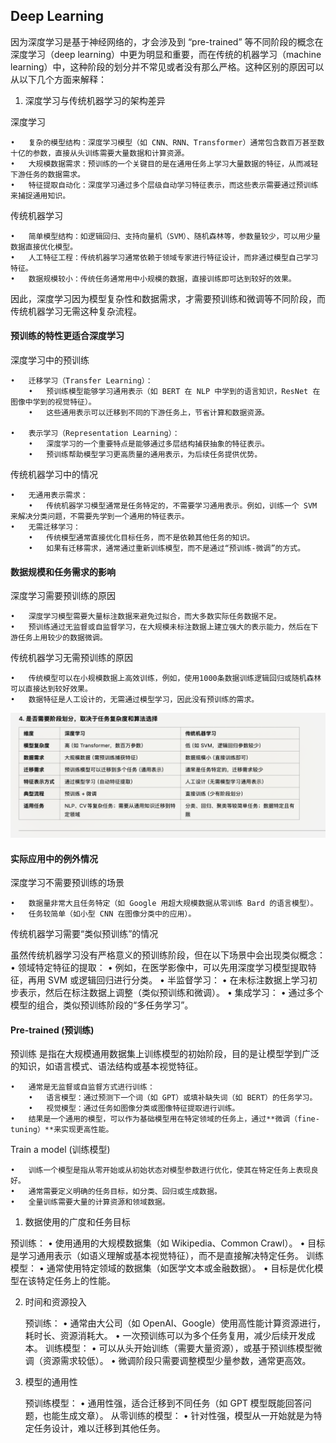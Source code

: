 ## Deep Learning

因为深度学习是基于神经网络的，才会涉及到 “pre-trained” 等不同阶段的概念在深度学习（deep learning）中更为明显和重要，而在传统的机器学习（machine learning）中，这种阶段的划分并不常见或者没有那么严格。这种区别的原因可以从以下几个方面来解释：

1. 深度学习与传统机器学习的架构差异

深度学习

    •	复杂的模型结构：深度学习模型（如 CNN、RNN、Transformer）通常包含数百万甚至数十亿的参数，直接从头训练需要大量数据和计算资源。
    •	大规模数据需求：预训练的一个关键目的是在通用任务上学习大量数据的特征，从而减轻下游任务的数据需求。
    •	特征提取自动化：深度学习通过多个层级自动学习特征表示，而这些表示需要通过预训练来捕捉通用知识。

传统机器学习

    •	简单模型结构：如逻辑回归、支持向量机（SVM）、随机森林等，参数量较少，可以用少量数据直接优化模型。
    •	人工特征工程：传统机器学习通常依赖于领域专家进行特征设计，而非通过模型自己学习特征。
    •	数据规模较小：传统任务通常用中小规模的数据，直接训练即可达到较好的效果。

因此，深度学习因为模型复杂性和数据需求，才需要预训练和微调等不同阶段，而传统机器学习无需这种复杂流程。


####  预训练的特性更适合深度学习

深度学习中的预训练

    •	迁移学习（Transfer Learning）：
        •	预训练模型能够学习通用表示（如 BERT 在 NLP 中学到的语言知识，ResNet 在图像中学到的视觉特征）。
        •	这些通用表示可以迁移到不同的下游任务上，节省计算和数据资源。
    
    •	表示学习（Representation Learning）：
        •	深度学习的一个重要特点是能够通过多层结构捕获抽象的特征表示。
        •	预训练帮助模型学习更高质量的通用表示，为后续任务提供优势。

传统机器学习中的情况

    •	无通用表示需求：
        •	传统机器学习模型通常是任务特定的，不需要学习通用表示。例如，训练一个 SVM 来解决分类问题，不需要先学到一个通用的特征表示。
    •	无需迁移学习：
        •	传统模型通常直接优化目标任务，而不是依赖其他任务的知识。
        •	如果有迁移需求，通常通过重新训练模型，而不是通过“预训练-微调”的方式。

#### 数据规模和任务需求的影响

深度学习需要预训练的原因

    •	深度学习模型需要大量标注数据来避免过拟合，而大多数实际任务数据不足。
    •	预训练通过无监督或自监督学习，在大规模未标注数据上建立强大的表示能力，然后在下游任务上用较少的数据微调。

传统机器学习无需预训练的原因

    •	传统模型可以在小规模数据上高效训练，例如，使用1000条数据训练逻辑回归或随机森林可以直接达到较好效果。
    •	数据特征是人工设计的，无需通过模型学习，因此没有预训练的需求。

![](./deepLearning_concept/deep_learning.png)

#### 实际应用中的例外情况

深度学习不需要预训练的场景

    •	数据量非常大且任务特定（如 Google 用超大规模数据从零训练 Bard 的语言模型）。
    •	任务较简单（如小型 CNN 在图像分类中的应用）。

传统机器学习需要“类似预训练”的情况

虽然传统机器学习没有严格意义的预训练阶段，但在以下场景中会出现类似概念：
    •	领域特定特征的提取：
        •	例如，在医学影像中，可以先用深度学习模型提取特征，再用 SVM 或逻辑回归进行分类。
    •	半监督学习：
        •	在未标注数据上学习初步表示，然后在标注数据上调整（类似预训练和微调）。
    •	集成学习：
        •	通过多个模型的组合，类似预训练阶段的“多任务学习”。

#### Pre-trained (预训练)

预训练 是指在大规模通用数据集上训练模型的初始阶段，目的是让模型学到广泛的知识，如语言模式、语法结构或基本视觉特征。

    •	通常是无监督或自监督方式进行训练：
        •	语言模型：通过预测下一个词（如 GPT）或填补缺失词（如 BERT）的任务学习。
        •	视觉模型：通过任务如图像分类或图像特征提取进行训练。
    •	结果是一个通用的模型，可以作为基础模型用在特定领域的任务上，通过**微调（fine-tuning）**来实现更高性能。


Train a model (训练模型)

    •	训练一个模型是指从零开始或从初始状态对模型参数进行优化，使其在特定任务上表现良好。
    •	通常需要定义明确的任务目标，如分类、回归或生成数据。
    •	全量训练需要大量的计算资源和领域数据。

1. 数据使用的广度和任务目标

预训练：
    •	使用通用的大规模数据集（如 Wikipedia、Common Crawl）。
    •	目标是学习通用表示（如语义理解或基本视觉特征），而不是直接解决特定任务。
    训练模型：
    •	通常使用特定领域的数据集（如医学文本或金融数据）。
    •	目标是优化模型在该特定任务上的性能。

2. 时间和资源投入

    预训练：
    •	通常由大公司（如 OpenAI、Google）使用高性能计算资源进行，耗时长、资源消耗大。
    •	一次预训练可以为多个任务复用，减少后续开发成本。
    训练模型：
    •	可以从头开始训练（需要大量资源），或基于预训练模型微调（资源需求较低）。
    •	微调阶段只需要调整模型少量参数，通常更高效。

3. 模型的通用性

    预训练模型：
    •	通用性强，适合迁移到不同任务（如 GPT 模型既能回答问题，也能生成文章）。
    从零训练的模型：
    •	针对性强，模型从一开始就是为特定任务设计，难以迁移到其他任务。

